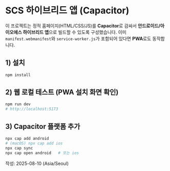 # SCS 하이브리드 앱 (Capacitor)
이 프로젝트는 정적 홈페이지(HTML/CSS/JS)를 **Capacitor**로 감싸서
**안드로이드/아이오에스 하이브리드 앱**으로 빌드할 수 있도록 구성했습니다.
이미 `manifest.webmanifest`와 `service-worker.js`가 포함되어 있다면 **PWA**로도 동작합니다.

## 1) 설치
```bash
npm install
```

## 2) 웹 로컬 테스트 (PWA 설치 화면 확인)
```bash
npm run dev
# http://localhost:5173
```

## 3) Capacitor 플랫폼 추가
```bash
npx cap add android
# (macOS) npx cap add ios
npx cap sync
npx cap open android   # 또는 ios
```
작성: 2025-08-10 (Asia/Seoul)
